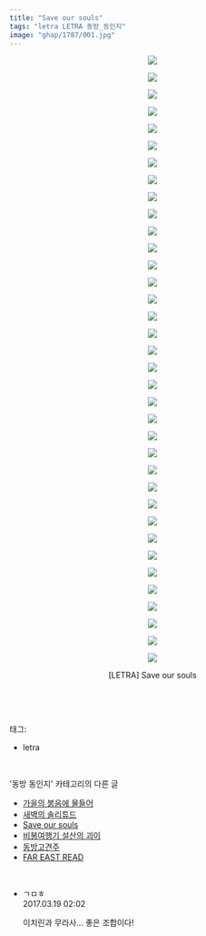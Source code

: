 ```yaml
---
title: "Save our souls"
tags: "letra LETRA 동방_동인지"
image: "ghap/1787/001.jpg"
---
```

<div class="article">
<p style="text-align: center; clear: none; float: none;"><img src="{{ site.nasurl }}/ghap/1787/001.jpg"/></p>
<p style="text-align: center; clear: none; float: none;"><img src="{{ site.nasurl }}/ghap/1787/002.jpg"/></p>
<p style="text-align: center; clear: none; float: none;"><img src="{{ site.nasurl }}/ghap/1787/003.jpg"/></p>
<p style="text-align: center; clear: none; float: none;"><img src="{{ site.nasurl }}/ghap/1787/004.jpg"/></p>
<p style="text-align: center; clear: none; float: none;"><img src="{{ site.nasurl }}/ghap/1787/005.jpg"/></p>
<p style="text-align: center; clear: none; float: none;"><img src="{{ site.nasurl }}/ghap/1787/006.jpg"/></p>
<p style="text-align: center; clear: none; float: none;"><img src="{{ site.nasurl }}/ghap/1787/007.jpg"/></p>
<p style="text-align: center; clear: none; float: none;"><img src="{{ site.nasurl }}/ghap/1787/008.jpg"/></p>
<p style="text-align: center; clear: none; float: none;"><img src="{{ site.nasurl }}/ghap/1787/009.jpg"/></p>
<p style="text-align: center; clear: none; float: none;"><img src="{{ site.nasurl }}/ghap/1787/010.jpg"/></p>
<p style="text-align: center; clear: none; float: none;"><img src="{{ site.nasurl }}/ghap/1787/011.jpg"/></p>
<p style="text-align: center; clear: none; float: none;"><img src="{{ site.nasurl }}/ghap/1787/012.jpg"/></p>
<p style="text-align: center; clear: none; float: none;"><img src="{{ site.nasurl }}/ghap/1787/013.jpg"/></p>
<p style="text-align: center; clear: none; float: none;"><img src="{{ site.nasurl }}/ghap/1787/014.jpg"/></p>
<p style="text-align: center; clear: none; float: none;"><img src="{{ site.nasurl }}/ghap/1787/015.jpg"/></p>
<p style="text-align: center; clear: none; float: none;"><img src="{{ site.nasurl }}/ghap/1787/016.jpg"/></p>
<p style="text-align: center; clear: none; float: none;"><img src="{{ site.nasurl }}/ghap/1787/017.jpg"/></p>
<p style="text-align: center; clear: none; float: none;"><img src="{{ site.nasurl }}/ghap/1787/018.jpg"/></p>
<p style="text-align: center; clear: none; float: none;"><img src="{{ site.nasurl }}/ghap/1787/019.jpg"/></p>
<p style="text-align: center; clear: none; float: none;"><img src="{{ site.nasurl }}/ghap/1787/020.jpg"/></p>
<p style="text-align: center; clear: none; float: none;"><img src="{{ site.nasurl }}/ghap/1787/021.jpg"/></p>
<p style="text-align: center; clear: none; float: none;"><img src="{{ site.nasurl }}/ghap/1787/022.jpg"/></p>
<p style="text-align: center; clear: none; float: none;"><img src="{{ site.nasurl }}/ghap/1787/023.jpg"/></p>
<p style="text-align: center; clear: none; float: none;"><img src="{{ site.nasurl }}/ghap/1787/024.jpg"/></p>
<p style="text-align: center; clear: none; float: none;"><img src="{{ site.nasurl }}/ghap/1787/025.jpg"/></p>
<p style="text-align: center; clear: none; float: none;"><img src="{{ site.nasurl }}/ghap/1787/026.jpg"/></p>
<p style="text-align: center; clear: none; float: none;"><img src="{{ site.nasurl }}/ghap/1787/027.jpg"/></p>
<p style="text-align: center; clear: none; float: none;"><img src="{{ site.nasurl }}/ghap/1787/028.jpg"/></p>
<p style="text-align: center; clear: none; float: none;"><img src="{{ site.nasurl }}/ghap/1787/029.jpg"/></p>
<p style="text-align: center; clear: none; float: none;"><img src="{{ site.nasurl }}/ghap/1787/030.jpg"/></p>
<p style="text-align: center; clear: none; float: none;"><img src="{{ site.nasurl }}/ghap/1787/031.jpg"/></p>
<p style="text-align: center; clear: none; float: none;"><img src="{{ site.nasurl }}/ghap/1787/032.jpg"/></p>
<p style="text-align: center; clear: none; float: none;"><img src="{{ site.nasurl }}/ghap/1787/033.jpg"/></p>
<p style="text-align: center; clear: none; float: none;"><img src="{{ site.nasurl }}/ghap/1787/034.jpg"/></p>
<p style="text-align: center; clear: none; float: none;"><img src="{{ site.nasurl }}/ghap/1787/035.jpg"/></p>
<p style="text-align: center; clear: none; float: none;"><img src="{{ site.nasurl }}/ghap/1787/036.jpg"/></p>
<p style="text-align: center; clear: none; float: none;">[LETRA] Save our souls</p>
<p><br/></p>
</div><br/>
<div class="tagTrail">
<p>태그: </p>
<ul>
<li>letra</li>
</ul>
</div><br/>
<div class="another">
<p>'동방 동인지' 카테고리의 다른 글</p>
<ul>
<li><a href="/2016-08-23-ghap_1790">가을의 붉음에 물들어</a></li>
<li><a href="/2016-08-23-ghap_1788">새벽의 솔리튜드</a></li>
<li><a href="/2016-08-23-ghap_1787">Save our souls</a></li>
<li><a href="/2016-08-23-ghap_1785">비봉여행기 설산의 괴이</a></li>
<li><a href="/2016-08-23-ghap_1784">동방고견주</a></li>
<li><a href="/2016-08-23-ghap_1783">FAR EAST READ</a></li>
</ul>
</div><br/>
<div class="cb_module cb_fluid">
<div class="cb_wrt cb_profile">
<div class="comment">
<ul>
<li class="cb_thumb_off" id="comment14942872">
<div class="cb_comment_area">
<div class="cb_info_area">
<div class="cb_section">
<span class="cb_nick_name">ㄱㅁㅎ</span>
</div>
<div class="cb_section">
<span class="cb_date">2017.03.19 02:02 </span>
</div>
</div>
<div class="cb_dsc_comment">
<p class="cb_dsc">
											이치린과 무라사... 좋은 조합이다!
										</p>
</div>
</div></li>
</ul>
</div>
</div><!-- commentList close -->
</div><br/>

